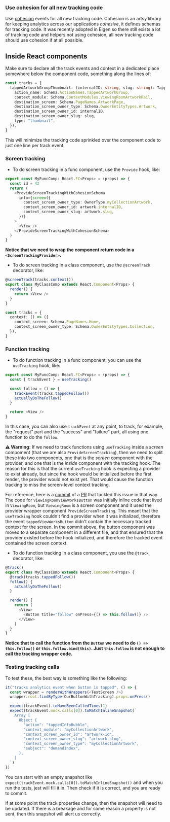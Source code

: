 ### Use cohesion for all new tracking code

Use [cohesion](https://github.com/artsy/cohesion) events for all new tracking code. Cohesion is an artsy library for keeping analytics across our applications _cohesive_, it defines schemas for tracking code. It was recently adopted in Eigen so there still exists a lot of tracking code and helpers not using cohesion, all new tracking code should use cohesion if at all possible.

## Inside React components

Make sure to declare all the track events and context in a dedicated place somewhere below the component code, something along the lines of:

```typescript
const tracks = {
  tappedArtworkGroupThumbnail: (internalID: string, slug: string): TappedArtworkGroupThumbnail => ({
    action_name: Schema.ActionNames.TappedArtworkGroup,
    context_module: Schema.ContextModules.ViewingRoomArtworkRail,
    destination_screen: Schema.PageNames.ArtworkPage,
    destination_screen_owner_type: Schema.OwnerEntityTypes.Artwork,
    destination_screen_owner_id: internalID,
    destination_screen_owner_slug: slug,
    type: "thumbnail",
  }),
}
```

This will minimize the tracking code sprinkled over the component code to just one line per track event.

### Screen tracking

- To do screen tracking in a func component, use the `Provide` hook, like:

```typescript
export const MyFuncComp: React.FC<Props> = (props) => {
  const id = 42
  return (
    <ProvideScreenTrackingWithCohesionSchema
      info={screen({
        context_screen_owner_type: OwnerType.myCollectionArtwork,
        context_screen_owner_id: artwork.internalID,
        context_screen_owner_slug: artwork.slug,
      })}
    >
      <View />
    </ProvideScreenTrackingWithCohesionSchema>
  )
}
```

**Notice that we need to wrap the component return code in a `<ScreenTrackingProvider>`.**

- To do screen tracking in a class component, use the `@screenTrack` decorator, like:

```typescript
@screenTrack(tracks.context())
export class MyClassComp extends React.Component<Props> {
  render() {
    return <View />
  }
}

const tracks = {
  context: () => ({
    context_screen: Schema.PageNames.Home,
    context_screen_owner_type: Schema.OwnerEntityTypes.Collection,
  }),
}
```

### Function tracking

- To do function tracking in a func component, you can use the `useTracking` hook, like:

```typescript
export const MyFuncComp: React.FC<Props> = (props) => {
  const { trackEvent } = useTracking()

  const follow = () => {
    trackEvent(tracks.tappedFollow())
    actuallyDoTheFollow()
  }

  return <View />
}
```

In this case, you can also use `trackEvent` at any point, to track, for example, the "request" part and the "success" and "failure" part, all using one function to do the `follow`.

**⚠️ Warning:**
If we need to track functions using `useTracking` inside a _screen_ compoment (that we are also `ProvideScreenTracking`), then we need to split these into two components, one that is the _screen_ component with the provider, and one that is the _inside_ component with the tracking hook.
The reason for this is that the current `useTracking` hook is expecting a provider to exist already, but since the hook would be initialized before the first render, the provider would not exist yet. That would cause the function tracking to miss the screen-level context tracking.

For reference, here is a [commit](https://github.com/artsy/eigen/pull/3215/commits/1c36dd692d8eb82a2b13354fd9106b8b2d03a05c) of a [PR](https://github.com/artsy/eigen/pull/3215) that tackled this issue in that way. The code for `ViewingRoomViewWorksButton` was initially inline code that lived in `ViewingRoom`, but `ViewingRoom` is a screen component and it used the provider wrapper component `ProvideScreenTracking`. This meant that the `useTracking` hook couldn't find a provider when it was initialized, therefore the event `tappedViewWorksButton` didn't contain the necessary tracked context for the screen. In the commit above, the button component was moved to a separate component in a different file, and that ensured that the provider existed before the hook initialized, and therefore the tracked event contained the screen context.

- To do function tracking in a class component, you use the `@track` decorator, like:

```typescript
@track()
export class MyClassComp extends React.Component<Props> {
  @track(tracks.tappedFollow())
  follow() {
    actuallyDoTheFollow()
  }

  render() {
    return (
      <View>
        <Button title="follow" onPress={() => this.follow()} />
      </View>
    )
  }
}
```

**Notice that to call the function from the `Button` we need to do `() => this.follow()` or `this.follow.bind(this)`. Just `this.follow` is not enough to call the tracking wrapper code.**

### Testing tracking calls

To test these, the best way is something like the following:

```ts
it("tracks analytics event when button is tapped", () => {
  const wrapper = renderWithWrappers(<TestScreen />)
  wrapper.root.findByType(OurButtonWithTracking).props.onPress()

  expect(trackEvent).toHaveBeenCalledTimes(1)
  expect(trackEvent.mock.calls[0]).toMatchInlineSnapshot(`
    Array [
      Object {
        "action": "tappedInfoBubble",
        "context_module": "myCollectionArtwork",
        "context_screen_owner_id": "artwork-id",
        "context_screen_owner_slug": "artwork-slug",
        "context_screen_owner_type": "myCollectionArtwork",
        "subject": "demandIndex",
      },
    ]
  `)
})
```

You can start with an empty snapshot like `expect(trackEvent.mock.calls[0]).toMatchInlineSnapshot()` and when you run the tests, jest will fill it in. Then check if it is correct, and you are ready to commit.

If at some point the track properties change, then the snapshot will need to be updated. If there is a breakage and for some reason a property is not sent, then this snapshot will alert us correctly.

